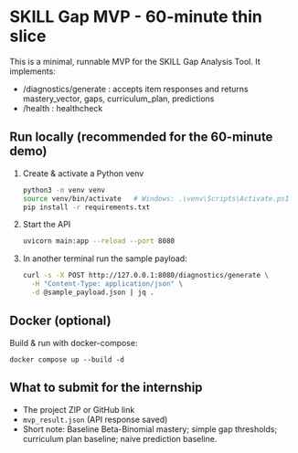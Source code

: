 # SKILL Gap MVP - 60-minute thin slice

This is a minimal, runnable MVP for the SKILL Gap Analysis Tool. It implements:
- /diagnostics/generate : accepts item responses and returns mastery_vector, gaps, curriculum_plan, predictions
- /health : healthcheck

## Run locally (recommended for the 60-minute demo)

1. Create & activate a Python venv
   ```bash
   python3 -m venv venv
   source venv/bin/activate   # Windows: .\venv\Scripts\Activate.ps1
   pip install -r requirements.txt
   ```

2. Start the API
   ```bash
   uvicorn main:app --reload --port 8080
   ```

3. In another terminal run the sample payload:
   ```bash
   curl -s -X POST http://127.0.0.1:8080/diagnostics/generate \
     -H "Content-Type: application/json" \
     -d @sample_payload.json | jq .
   ```

## Docker (optional)
Build & run with docker-compose:
```
docker compose up --build -d
```

## What to submit for the internship
- The project ZIP or GitHub link
- `mvp_result.json` (API response saved)
- Short note: Baseline Beta-Binomial mastery; simple gap thresholds; curriculum plan baseline; naive prediction baseline.
